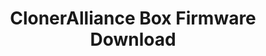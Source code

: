 ---
title: ClonerAlliance Box Firmware Download
name: ClonerAlliance Box Firmware
metaItems:
  - name: description
    content: ClonerAlliance Box Firmware Download
  - name: keywords
    content: cloneralliance, video, recorder, capture, hdmi, software, 4k, live stream
breadcrumb: Example
jumbotronAreasDownloadTop:
  - name: Firmware Download
    template: overlay
    overlayBody: # template 样式为 overlay 时有效 , 设置内容区样式
      template: half
      postion: down
      height: 60 #单位是百分比      
    imageUrl: download_firmware_banner.jpg
    height: 500
    title: CLONERALLIANCE BOX <br>FIRMWARE DOWNLOAD
    additionClass: text-center
    bgStyle:
      color: dark
howToUpgrade:
  imageUrl: ca-988b_firmware_banner.png
  kbUrl: hdmicloner-helper-faq/technical-faq/how-to-upgrade-the-firmware-of-hdmi-cloner-box
firmwareBlock:
  title: ClonerAlliance Box Firmware
  buttonText:
  productModel: CA-988B
  lists:
    - firmwareVersion: '1.10'
      buildVersion: 
      size: 1.25 MB
      imageUrl: ca-988b_bottom.jpg
      checkboxStatus: false
      description:
        - Improved the clarity of text and screen when using PC as video input source.
      downloadUrl: firmware/HCB/hcbox-firmware-v1.10.zip 
---